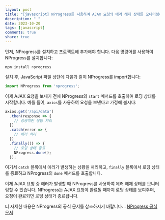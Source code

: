 ```yaml
---
layout: post
title: "[javascript] NProgress를 사용하여 AJAX 요청의 에러 해제 상태를 모니터링하는 방법은?"
description: " "
date: 2023-10-20
tags: [javascript]
comments: true
share: true
---
```


먼저, NProgress를 설치하고 프로젝트에 추가해야 합니다. 다음 명령어를 사용하여 NProgress를 설치합니다:

```
npm install nprogress
```

설치 후, JavaScript 파일 상단에 다음과 같이 NProgress를 import합니다:

```javascript
import NProgress from 'nprogress';
```

이제 AJAX 요청을 보내기 전에 NProgress의 `start` 메서드를 호출하여 로딩 상태를 시작합니다. 예를 들어, `axios`를 사용하여 요청을 보낸다고 가정해 봅시다:

```javascript
axios.get('/api/data')
  .then(response => {
    // 성공적인 응답 처리
  })
  .catch(error => {
    // 에러 처리
  })
  .finally(() => {
    // 로딩 상태 종료
    NProgress.done();
  });
```

여기서 `catch` 블록에서 에러가 발생하는 상황을 처리하고, `finally` 블록에서 로딩 상태를 종료하고 NProgress의 `done` 메서드를 호출합니다.

이제 AJAX 요청 중 에러가 발생할 때 NProgress를 사용하여 에러 해제 상태를 모니터링할 수 있습니다. NProgress는 AJAX 요청이 완료될 때까지 로딩 상태를 보여주며, 요청이 완료되면 로딩 상태가 종료됩니다.

더 자세한 내용은 NProgress의 공식 문서를 참조하시기 바랍니다. : [NProgress 공식 문서](https://ricostacruz.com/nprogress/)